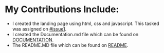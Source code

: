 # My Contributions Include:
- I created the landing page using html, css and javascript. This tasked was assigned on [#issue1](https://github.com/zuri-training/Chunk-File_Proj_team_49/issues/1).
- I created the Documentation.md file which can be found on [DOCUMENTATION](https://github.com/zuri-training/Chunk-File_Proj_team_49/blob/main/DOCUMENTATION.MD).
- The README.MD file which can be found on [README](https://github.com/zuri-training/Chunk-File_Proj_team_49/blob/main/README.MD).

